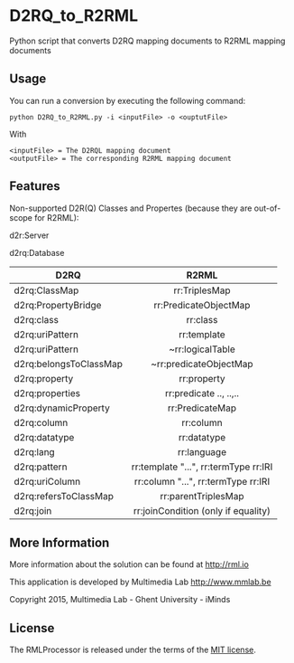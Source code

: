 D2RQ_to_R2RML
=============

Python script that converts D2RQ mapping documents to R2RML mapping documents

Usage
-----
You can run a conversion by executing the following command:
    
    python D2RQ_to_R2RML.py -i <inputFile> -o <ouptutFile>

With 
    
    <inputFile> = The D2RQL mapping document 
    <outputFile> = The corresponding R2RML mapping document

Features
--------
Non-supported D2R(Q) Classes and Propertes (because they are out-of-scope for R2RML):

d2r:Server

d2rq:Database

| D2RQ                   | R2RML                  		 | 
| -----------------------|:-------------------------------------:| 
| d2rq:ClassMap          | rr:TriplesMap          		 |
| d2rq:PropertyBridge    | rr:PredicateObjectMap  		 |
| d2rq:class             | rr:class               		 |
| d2rq:uriPattern        | rr:template            		 |
| d2rq:uriPattern        | ~rr:logicalTable       		 |
| d2rq:belongsToClassMap | ~rr:predicateObjectMap 		 |
| d2rq:property          | rr:property		  		 |
| d2rq:properties	 | rr:predicate .., ..,.. 		 |
| d2rq:dynamicProperty   | rr:PredicateMap        		 |
| d2rq:column		 | rr:column		  		 |
| d2rq:datatype		 | rr:datatype		  		 |
| d2rq:lang		 | rr:language		  		 |
| d2rq:pattern		 | rr:template "...", rr:termType rr:IRI |
| d2rq:uriColumn	 | rr:column "...", rr:termType rr:IRI   |
| d2rq:refersToClassMap  | rr:parentTriplesMap			 |
| d2rq:join		 | rr:joinCondition (only if equality)   |

More Information
----------------

More information about the solution can be found at http://rml.io

This application is developed by Multimedia Lab http://www.mmlab.be

Copyright 2015, Multimedia Lab - Ghent University - iMinds

License
-------

The RMLProcessor is released under the terms of the [MIT license](http://opensource.org/licenses/mit-license.html).
